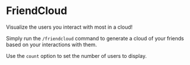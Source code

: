 # FriendCloud

Visualize the users you interact with most in a cloud!

Simply run the `/friendcloud` command to generate a cloud of your friends based on your interactions with them.

Use the `count` option to set the number of users to display.

